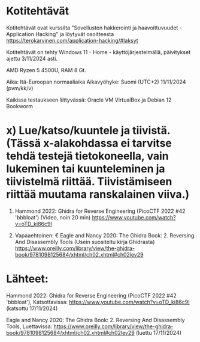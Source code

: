 # Kotitehtävät
Kotitehtävät ovat kurssilta "Sovellusten hakkerointi ja haavoittuvuudet - Application Hacking" ja löytyvät osoitteesta https://terokarvinen.com/application-hacking/#laksyt

Kotitehtävät on tehty Windows 11 - Home - käyttöjärjestelmällä, päivitykset ajettu 3/11/2024 asti.

AMD Ryzen 5 4500U, RAM 8 Gt.

Aika: Itä-Euroopan normaaliaika Aikavyöhyke: Suomi (UTC+2) 11/11/2024 (pvm/kk/v)

Kaikissa testaukseen liittyvässä:
Oracle VM VirtualBox ja Debian 12 Bookworm


# x) Lue/katso/kuuntele ja tiivistä. (Tässä x-alakohdassa ei tarvitse tehdä testejä tietokoneella, vain lukeminen tai kuunteleminen ja tiivistelmä riittää. Tiivistämiseen riittää muutama ranskalainen viiva.)

1) Hammond 2022: Ghidra for Reverse Engineering (PicoCTF 2022 #42 'bbbloat') (Video, noin 20 min) https://www.youtube.com/watch?v=oTD_ki86c9I



2) Vapaaehtoinen: € Eagle and Nancy 2020: The Ghidra Book: 2. Reversing And Disassembly Tools (Usein suositeltu kirja Ghidrasta) https://www.oreilly.com/library/view/the-ghidra-book/9781098125684/xhtml/ch02.xhtml#ch02lev29








# Lähteet: 
Hammond 2022: Ghidra for Reverse Engineering (PicoCTF 2022 #42 'bbbloat'), Katsottavissa:
https://www.youtube.com/watch?v=oTD_ki86c9I (katsottu 17/11/2024)

Eagle and Nancy 2020: The Ghidra Book: 2. Reversing And Disassembly Tools, Luettavissa:
https://www.oreilly.com/library/view/the-ghidra-book/9781098125684/xhtml/ch02.xhtml#ch02lev29 (luettu 17/11/2024)

